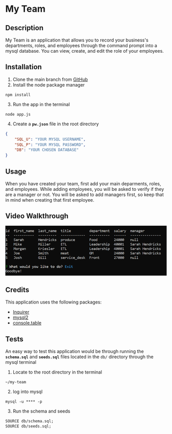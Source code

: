 # My Team
## Description
My Team is an application that allows you to record your business's departments, roles, and employees through the command prompt into a mysql database. You can view, create, and edit the role of your employees.

## Installation
1. Clone the main branch from [GitHub](https://github.com/mimi5930/my-team)
2. Install the node package manager
```
npm install
```
3. Run the app in the terminal
```
node app.js
```
4. Create a **`pw.json`** file in the root directory
```json
{
    "SQL_U": "YOUR MYSQL USERNAME",
    "SQL_P": "YOUR MYSQL PASSWORD",
    "DB": "YOUR CHOSEN DATABASE"
}
```
## Usage
When you have created your team, first add your main deparments, roles, and employees. While adding employees, you will be asked to verify if they are a manager or not. You will be asked to add managers first, so keep that in mind when creating that first employee.

## Video Walkthrough
[![A Video Walkthrough of the app](./images/app.png)](https://drive.google.com/file/d/1c0sV4lYE-nwnedJh5GFlObxzXNuJiNJq/view)

## Credits
This application uses the following packages:
* [Inquirer](https://github.com/SBoudrias/Inquirer.js#readme)
* [mysql2](https://github.com/sidorares/node-mysql2#readme)
* [console.table](https://github.com/bahmutov/console.table)

## Tests
An easy way to test this application would be through running the **`schema.sql`** and **`seeds.sql`** files located in the `db/` directory through the mysql terminal
1. Locate to the root directory in the terminal
```
~/my-team
```
2. log into mysql
```
mysql -u **** -p
```
3. Run the schema and seeds
```
SOURCE db/schema.sql;
SOURCE db/seeds.sql;
```
